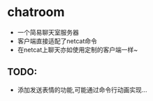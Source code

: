 # **chatroom**

- 一个简易聊天室服务器
- 客户端直接适配了netcat命令
- 在netcat上聊天亦如使用定制的客户端一样~

## **TODO:**
- 添加发送表情的功能,可能通过命令行动画实现...
